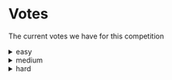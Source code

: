 # Votes
The current votes we have for this competition
<details><summary>easy</summary>

| name | score |
| --- | --- || Eskeminha | 1 |
| MatissesProjects | 1 |


</details>


<details><summary>medium</summary>

| name | score |
| --- | --- || MatissesProjects | 1 |


</details>


<details><summary>hard</summary>

| name | score |
| --- | --- || MatissesProjects | 1 |


</details>

